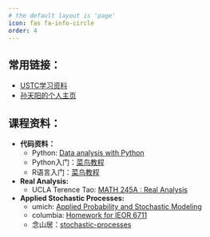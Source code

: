 ```yaml
---
# the default layout is 'page'
icon: fas fa-info-circle
order: 4
---
```

## **常用链接：**
- [USTC学习资料](https://www.zhangjy9610.me/USTCdata.html)
- [孙天阳的个人主页](https://tysunseven.github.io/)
## **课程资料：**
- **代码资料：**
   - Python: [Data analysis with Python](https://saskeli.github.io/data-analysis-with-python-summer-2019/)
   - Python入门：[菜鸟教程](https://www.runoob.com/python3/python3-data-type.html)
   - R语言入门：[菜鸟教程](https://www.runoob.com/r/r-tutorial.html)
- **Real Analysis:**
  - UCLA Terence Tao: [MATH 245A : Real Analysis](https://www.math.ucla.edu/~tao/245a.1.10f/)
- **Applied Stochastic Processes:**
  - umich: [Applied Probability and Stochastic Modeling](https://ionides.github.io/620/)
  - columbia: [Homework for IEOR 6711](http://www.columbia.edu/~ww2040/6711F13/homework6711.html)
  - 念山居：[stochastic-processes](http://blog.charmpeach.com/category/stochastic-processes/)
